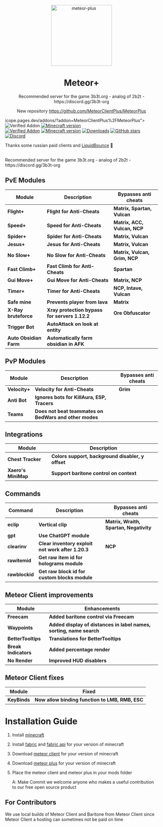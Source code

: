 
<div align="center">
	<img src="https://github.com/Nekiplay/MeteorPlus/assets/35975332/5fa04a11-0de7-4423-8c9d-0b6fe9142df4" alt="meteor-plus" width="200px"/>
	<h1>Meteor+</h1>
	Recommended server for the game
3b3t.org - analog of 2b2t - https://discord.gg/3b3t-org

 New repository https://github.com/MeteorClientPlus/MeteorPlus
</div>
icope.pages.dev/addons/?addon=MeteorClientPlus%2FMeteorPlus"><img src="https://img.shields.io/static/v1?label=Made%20with&message=Java&logo=java&labelColor=FFA500&color=FF8C00" alt="Verified Addon"></a>
	<a href="https://www.minecraft.net/"><img src="https://img.shields.io/github/license/MeteorClientPlus/MeteorPlus?logo=mdBook&color=FF8C00" alt="Minecraft version"/></a>
	<br>
	<a href="https://anticope.pages.dev/addons/?addon=MeteorClientPlus%2FMeteorPlus"><img src="https://img.shields.io/badge/verified%20addon-yes-brightgreen" alt="Verified Addon"></a>
	<a href="https://www.minecraft.net/"><img src="https://img.shields.io/badge/minecraft%20version-1.20.4 -- 1.21.5-brightgreen" alt="Minecraft version"/></a>
	<a href="https://github.com/Nekiplay/MeteorClientPlus/releases"><img src="https://img.shields.io/github/downloads/MeteorClientPlus/MeteorPlus/total" alt="Downloads"/></a>
	<a href="https://github.com/Nekiplay/MeteorClientPlus/stargazers"><img src="https://badgen.net/github/stars/MeteorClientPlus/MeteorPlus" alt="GitHub stars"/></a>
	<br>
	<a href="https://discord.gg/N3gqYc7GRS"><img src="https://img.shields.io/badge/support/help/issues-discord-brightgreen" alt="Discord"/></a>
	<br>
	<p>Thanks some russian paid clients and <a href="https://github.com/CCBlueX/LiquidBounce">LiquidBounce</a> 🤫</p>
	<br>
	Recommended server for the game
3b3t.org - analog of 2b2t - https://discord.gg/3b3t-org
</div>

## PvE Modules
| Module                 | Description                                   | Bypasses anti cheats          |
|------------------------|-----------------------------------------------|-------------------------------|
| **Flight+**            | **Flight for Anti-Cheats**                    | **Matrix, Spartan, Vulcan**   |
| **Speed+**             | **Speed for Anti-Cheats**                     | **Matrix, ACC, Vulcan, NCP**  |
| **Spider+**            | **Spider for Anti-Cheats**                    | **Matrix, Vulcan**            |
| **Jesus+**             | **Jesus for Anti-Cheats**                     | **Matrix, Vulcan**            |
| **No Slow+**           | **No Slow for Anti-Cheats**                   | **Matrix, Vulcan, Grim, NCP** |
| **Fast Climb+** 	      | **Fast Climb for Anti-Cheats**                | **Spartan**                   |
| **Gui Move+**          | **Gui Move for Anti-Cheats**                  | **Matrix, NCP**               |
| **Timer+**             | **Timer for Anti-Cheats**                     | **NCP, Intave, Vulcan**       |
| **Safe mine**          | **Prevents player from lava**                 | **Matrix**                    |
| **X-Ray bruteforce**   | **Xray protection bypass for servers 1.12.2** | **Ore Obfuscator**            |
| **Trigger Bot**        | **AutoAttack on look at entity**              |                               |
| **Auto Obsidian Farm** | **Automatically farm obsidian in AFK**        |                               |

## PvP Modules
| Module        | Description                                            | Bypasses anti cheats |
|---------------|--------------------------------------------------------|----------------------|
| **Velocity+** | **Velocity for Anti-Cheats**                           | **Grim**             |
| **Anti Bot**  | **Ignores bots for KillAura, ESP, Tracers**            |                      |
| **Teams**     | **Does not beat teammates on BedWars and other modes** |                      |

## Integrations
| Module              | Description                                       |
|---------------------|---------------------------------------------------|
| **Chest Tracker**   | **Colors support, background disabler, y offset** |
| **Xaero's MiniMap** | **Support baritone control on context**           |

## Commands
| Command        | Description                                       | Bypasses anti cheats                    |
|----------------|---------------------------------------------------|-----------------------------------------|
| **eclip**      | **Vertical clip**                                 | **Matrix, Wraith, Spartan, Negativity** |
| **gpt**        | **Use ChatGPT module**                            |                                         |
| **clearinv**   | **Clear inventory exploit not work after 1.20.3** | **NCP**                                 |
| **rawitemid**  | **Get raw item id for holograms module**          |                                         |
| **rawblockid** | **Get raw block id for custom blocks module**     |                                         |


## Meteor Client improvements
| Module               | Enhancements                                                        |
|----------------------|---------------------------------------------------------------------|
| **Freecam**          | **Added baritone control via Freecam**                              |       
| **Waypoints**        | **Added display of distances in label names, sorting, name search** |
| **BetterTooltips**   | **Translations for BetterTooltips**                                 |
| **Break Indicators** | **Added percentage render**                                         |
| **No Render**        | **Improved HUD disablers**                                          |


## Meteor Client fixes
| Module        | Fixed                                           |
|---------------|-------------------------------------------------|
| **KeyBinds**  | **Now allow binding function to LMB, RMB, ESC** |

# Installation Guide
1. Install [minecraft](https://www.minecraft.net)
2. Install [fabric](https://fabricmc.net) and [fabric api](https://www.curseforge.com/minecraft/mc-mods/fabric-api) for your version of minecraft
3. Download [meteor client](https://meteorclient.com) for your version of minecraft
4. Download [meteor plus](https://github.com/MeteorClientPlus/MeteorPlus/releases) for your version of minecraft
5. Place the meteor client and meteor plus in your mods folder

    A: Make Commit we welcome anyone who makes a useful contribution to our free open source product

## For Contributors
We use local builds of Meteor Client and Baritone from Meteor Client since Meteor Client a hosting can sometimes not be paid on time 
